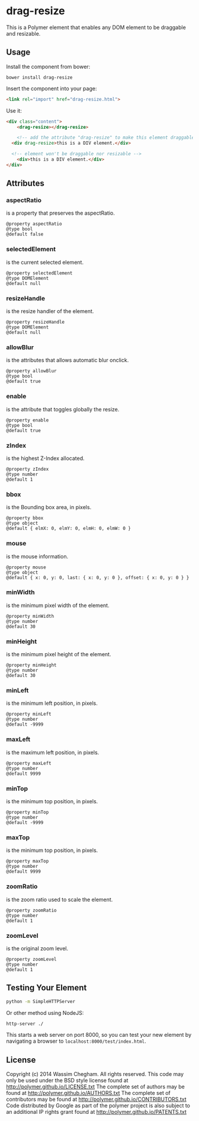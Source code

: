 drag-resize
============

This is a Polymer element that enables any DOM element to be draggable and resizable.

## Usage

Install the component from bower:

```shell
bower install drag-resize
```


Insert the component into your page:

```html
<link rel="import" href="drag-resize.html">
```

Use it:

```html
<div class="content">
	<drag-resize></drag-resize>

	<!-- add the attribute "drag-resize" to make this element draggable and resizable -->
  <div drag-resize>this is a DIV element.</div>

  <!-- element won't be draggable nor resizable -->
	<div>this is a DIV element.</div>
</div>
```

## Attributes

### aspectRatio 
is a property that preserves the aspectRatio.

```
@property aspectRatio
@type bool
@default false
```

### selectedElement 
is the current selected element.

```
@property selectedElement
@type DOMElement
@default null
```

### resizeHandle 
is the resize handler of the element.

```
@property resizeHandle
@type DOMElement
@default null
```

### allowBlur
is the attributes that allows automatic blur onclick.

```
@property allowBlur
@type bool
@default true
```

### enable 
is the attribute that toggles globally the resize.

```
@property enable
@type bool
@default true	    	
```

### zIndex 
is the highest Z-Index allocated.

```
@property zIndex
@type number
@default 1
```

### bbox 
is the Bounding box area, in pixels.

```
@property bbox
@type object
@default { elmX: 0, elmY: 0, elmH: 0, elmW: 0 }
```

### mouse 
is the mouse information.

```
@property mouse
@type object
@default { x: 0, y: 0, last: { x: 0, y: 0 }, offset: { x: 0, y: 0 } }
```

### minWidth 
is the minimum pixel width of the element.

```
@property minWidth
@type number
@default 30
```

### minHeight 
is the minimum pixel height of the element.

```
@property minHeight
@type number
@default 30
```

### minLeft 
is the minimum left position, in pixels.

```
@property minLeft
@type number
@default -9999
```

### maxLeft 
is the maximum left position, in pixels.

```
@property maxLeft
@type number
@default 9999
```

### minTop 
is the minimum top position, in pixels.

```
@property minTop
@type number
@default -9999    
```

### maxTop 
is the minimum top position, in pixels.

```
@property maxTop
@type number
@default 9999
```

### zoomRatio 
is the zoom ratio used to scale the element.

```
@property zoomRatio
@type number
@default 1
```

### zoomLevel 
is the original zoom level.

```
@property zoomLevel
@type number
@default 1
```

## Testing Your Element


```sh
python -m SimpleHTTPServer
```

Or other method using NodeJS:

```sh
http-server ./
```

This starts a web server on port 8000, so you can test your new element by navigating a browser to `localhost:8000/test/index.html`.


## License

Copyright (c) 2014 Wassim Chegham. All rights reserved.
This code may only be used under the BSD style license found at http://polymer.github.io/LICENSE.txt
The complete set of authors may be found at http://polymer.github.io/AUTHORS.txt
The complete set of contributors may be found at http://polymer.github.io/CONTRIBUTORS.txt
Code distributed by Google as part of the polymer project is also
subject to an additional IP rights grant found at http://polymer.github.io/PATENTS.txt
